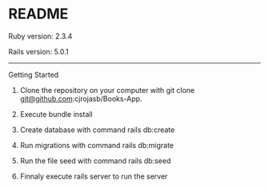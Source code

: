# README

Ruby version: 2.3.4

Rails version: 5.0.1

--------------------

Getting Started

1. Clone the repository on your computer with git clone git@github.com:cjrojasb/Books-App.

2. Execute bundle install

3. Create database with command rails db:create

4. Run migrations with command rails db:migrate

5. Run the file seed with command rails db:seed

6. Finnaly execute rails server to run the server